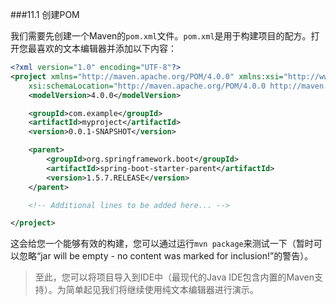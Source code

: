 ###11.1 创建POM

我们需要先创建一个Maven的`pom.xml`文件。`pom.xml`是用于构建项目的配方。打开您最喜欢的文本编辑器并添加以下内容：

```xml
<?xml version="1.0" encoding="UTF-8"?>
<project xmlns="http://maven.apache.org/POM/4.0.0" xmlns:xsi="http://www.w3.org/2001/XMLSchema-instance"
    xsi:schemaLocation="http://maven.apache.org/POM/4.0.0 http://maven.apache.org/xsd/maven-4.0.0.xsd">
    <modelVersion>4.0.0</modelVersion>

    <groupId>com.example</groupId>
    <artifactId>myproject</artifactId>
    <version>0.0.1-SNAPSHOT</version>

    <parent>
        <groupId>org.springframework.boot</groupId>
        <artifactId>spring-boot-starter-parent</artifactId>
        <version>1.5.7.RELEASE</version>
    </parent>

    <!-- Additional lines to be added here... -->

</project>
```

这会给您一个能够有效的构建，您可以通过运行`mvn package`来测试一下（暂时可以忽略“jar will be empty - no content was marked for inclusion!”的警告）。

>至此，您可以将项目导入到IDE中（最现代的Java IDE包含内置的Maven支持）。为简单起见我们将继续使用纯文本编辑器进行演示。
